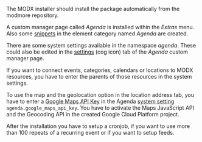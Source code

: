 The MODX installer should install the package automatically from the modmore
repository.

A custom manager page called _Agenda_ is installed within the _Extras_ menu.
Also some [snippets](04_Snippets/index) in the element category named
_Agenda_ are created.

There are some system settings available in the namespace _agenda_. These could
also be edited in the [settings](02_Custom_Manager_Page/07_Settings) (cog
icon) tab of the _Agenda_ custom manager page.

If you want to connect events, categories, calendars or locations to MODX
resources, you have to enter the parents of those resources in the system
settings.

To use the map and the geolocation option in the location address tab, you have
to enter a [Google Maps API
Key](https://developers.google.com/maps/documentation/javascript/get-api-key) in
the Agenda [system setting](02_Custom_Manager_Page/07_Settings)
`agenda.google_maps_api_key`. You have to activate the Maps JavaScript API and
the Geocoding API in the created Google Cloud Platform project.

After the installation you have to setup a cronjob, if you want to use more than
100 repeats of a recurring event or if you want to setup feeds.
